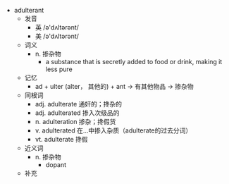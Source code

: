 - adulterant
  - 发音
    - 英 /ə'dʌltərənt/
    - 美 /ə'dʌltərənt/
  - 词义
    - n. 掺杂物
      - a substance that is secretly added to food or drink, making it less pure
  - 记忆
    - ad + ulter (alter， 其他的) + ant → 有其他物品 → 掺杂物
  - 同根词
    - adj. adulterate 通奸的；搀杂的
    - adj. adulterated 掺入次级品的
    - n. adulteration 掺杂；搀假货
    - v. adulterated 在…中掺入杂质（adulterate的过去分词）
    - vt. adulterate 搀假
  - 近义词
    - n. 掺杂物
      - dopant
  - 补充